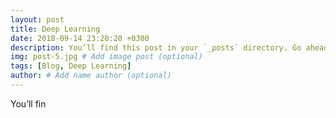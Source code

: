 ```yaml
---
layout: post
title: Deep Learning
date: 2018-09-14 23:20:20 +0300
description: You’ll find this post in your `_posts` directory. Go ahead and edit it and re-build the site to see your changes. # Add post description (optional)
img: post-5.jpg # Add image post (optional)
tags: [Blog, Deep Learning]
author: # Add name author (optional)
---
```

You’ll fin
